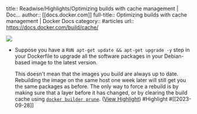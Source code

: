 title:: Readwise/Highlights/Optimizing builds with cache management | Doc...
author:: [[docs.docker.com]]
full-title:: Optimizing builds with cache management | Docker Docs
category:: #articles
url:: https://docs.docker.com/build/cache/

![](https://readwise-assets.s3.amazonaws.com/media/uploaded_book_covers/profile_182549/docs2x.ico)

- Suppose you have a `RUN apt-get update && apt-get upgrade -y` step in your Dockerfile to upgrade all the software packages in your Debian-based image to the latest version.
  
  This doesn't mean that the images you build are always up to date. Rebuilding the image on the same host one week later will still get you the same packages as before. The only way to force a rebuild is by making sure that a layer before it has changed, or by clearing the build cache using [`docker builder prune`](https://docs.docker.com/engine/reference/commandline/builder_prune/). ([View Highlight](https://read.readwise.io/read/01hbcx14fkg63ymp9m7j2spm2n)) #Highlight #[[2023-09-28]]